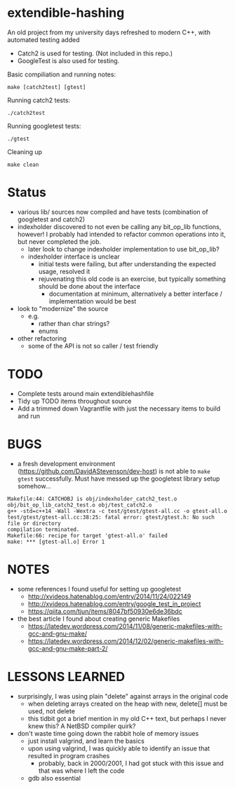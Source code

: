 # extendible-hashing
An old project from my university days refreshed to modern C++, with automated testing added

- Catch2 is used for testing. (Not included in this repo.)
- GoogleTest is also used for testing.

Basic compiliation and running notes:
```
make [catch2test] [gtest]
```
Running catch2 tests:
```
./catch2test
```
Running googletest tests:
```
./gtest
```
Cleaning up
```
make clean
```

# Status
- various lib/ sources now compiled and have tests (combination of googletest and catch2)
- indexholder discovered to not even be calling any bit_op_lib functions, however! I probably had intended to refactor common operations into it, but never completed the job.
  - later look to change indexholder implementation to use bit_op_lib?
  - indexholder interface is unclear
    - initial tests were failing, but after understanding the expected usage, resolved it
	- rejuvenating this old code is an exercise, but typically something should be done about the interface
	  - documentation at minimum, alternatively a better interface / implementation would be best
- look to "modernize" the source
  - e.g. 
  	- <string> rather than char strings? 
	- enums
- other refactoring
  - some of the API is not so caller / test friendly

# TODO
- Complete tests around main extendiblehashfile
- Tidy up TODO items throughout source
- Add a trimmed down Vagrantfile with just the necessary items to build and run

# BUGS
- a fresh development environment (https://github.com/DavidAStevenson/dev-host) is not able to `make gtest` successfully. Must have messed up the googletest library setup somehow...
```
Makefile:44: CATCHOBJ is obj/indexholder_catch2_test.o obj/bit_op_lib_catch2_test.o obj/test_catch2.o
g++ -std=c++14 -Wall -Wextra -c test/gtest/gtest-all.cc -o gtest-all.o
test/gtest/gtest-all.cc:38:25: fatal error: gtest/gtest.h: No such file or directory
compilation terminated.
Makefile:66: recipe for target 'gtest-all.o' failed
make: *** [gtest-all.o] Error 1
```

# NOTES
- some references I found useful for setting up googletest
  - http://xvideos.hatenablog.com/entry/2014/11/24/022149
  - http://xvideos.hatenablog.com/entry/google_test_in_project
  - https://qiita.com/tjun/items/8047bf50930e6de36bdc
- the best article I found about creating generic Makefiles
  - https://latedev.wordpress.com/2014/11/08/generic-makefiles-with-gcc-and-gnu-make/
  - https://latedev.wordpress.com/2014/12/02/generic-makefiles-with-gcc-and-gnu-make-part-2/

# LESSONS LEARNED
- surprisingly, I was using plain "delete" against arrays in the original code
  - when deleting arrays created on the heap with new, delete[] must be used, not delete
  - this tidbit got a brief mention in my old C++ text, but perhaps I never knew this? A NetBSD compiler quirk?
- don't waste time going down the rabbit hole of memory issues
  - just install valgrind, and learn the basics
  - upon using valgrind, I was quickly able to identify an issue that resulted in program crashes
  	- probably, back in 2000/2001, I had got stuck with this issue and that was where I left the code
  - gdb also essential
